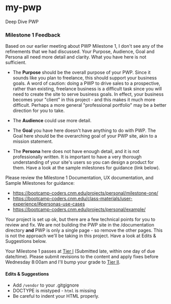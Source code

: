 # my-pwp
Deep Dive PWP

### Milestone 1 Feedback
Based on our earlier meeting about PWP Milestone 1, I don't see any of the refinements that we had discussed. Your Purpose, Audience, Goal and Persona all need more detail and clarity. What you have here is not sufficient.

- The **Purpose** should be the overall purpose of your PWP. Since it sounds like you plan to freelance, this should support your business goals. A word of caution: doing a PWP to drive sales to a prospective, rather than existing, freelance business is a difficult task since you will need to create the site to serve business goals. In effect, your business becomes your "client" in this project - and this makes it much more difficult. Perhaps a more general "professional portfolio" may be a better direction for you to take.

- The **Audience** could use more detail.

- The **Goal** you have here doesn't have anything to do with PWP. The Goal here should be the overarching goal of your PWP site, akin to a mission statement.

- The **Persona** here does not have enough detail, and it is not professionally written. It is important to have a very thorough understanding of your site's users so you can design a product for them. Have a look at the sample milestones for guidance (link below).

Please review the Milestone 1 Documentation, UX documentation, and Sample Milestones for guidance:
- https://bootcamp-coders.cnm.edu/projects/personal/milestone-one/
- https://bootcamp-coders.cnm.edu/class-materials/user-experience/#personas-use-cases
- https://bootcamp-coders.cnm.edu/projects/personal/example/

Your project is set up ok, but there are a few technical points for you to review and fix. We are not building the PWP site in the /documentation directory **and** PWP is only a single  page - so remove the other pages. This is not the approach we'll be taking in this project.  Have a look at Edits &amp; Suggestions below.

Your Milestone 1 passes at [Tier I](https://bootcamp-coders.cnm.edu/projects/personal/rubric/) (Submitted late, within one day of due date/time). Please submit revisions to the content and apply fixes before Wednesday 8:00am and I'll bump your grade to [Tier II](https://bootcamp-coders.cnm.edu/projects/personal/rubric/).

#### Edits &amp; Suggestions
- Add `/vendor` to your .gitgignore
- DOCTYPE is mistyped - `html` is missing
- Be careful to indent your HTML properly.

